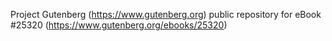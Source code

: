 Project Gutenberg (https://www.gutenberg.org) public repository for eBook #25320 (https://www.gutenberg.org/ebooks/25320)
